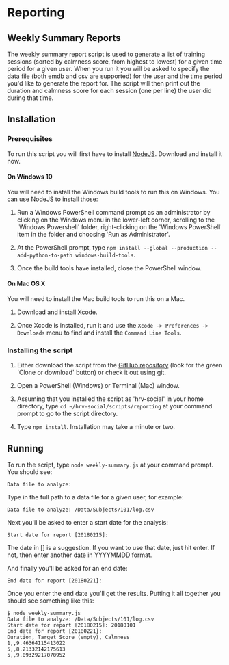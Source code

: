 # Reporting

## Weekly Summary Reports
The weekly summary report script is used to generate a list of training sessions (sorted by calmness score, from highest to lowest) for a given time period for a given user. When you run it you will be asked to specify the data file (both emdb and csv are supported) for the user and the time period you'd like to generate the report for. The script will then print out the duration and calmness score for each session (one per line) the user did during that time.

## Installation
### Prerequisites
To run this script you will first have to install [NodeJS](http://nodejs.org). Download and install it now.

#### On Windows 10

You will need to install the Windows build tools to run this on Windows. You can use NodeJS to install those:

1. Run a Windows PowerShell command prompt as an administrator by clicking on the Windows menu in the lower-left corner, scrolling to the 'Windows Powershell' folder, right-clicking on the 'Windows PowerShell' item in the folder and choosing 'Run as Administrator'.

2. At the PowerShell prompt, type `npm install --global --production --add-python-to-path windows-build-tools`.

3. Once the build tools have installed, close the PowerShell window.

#### On Mac OS X

You will need to install the Mac build tools to run this on a Mac. 

1. Download and install [Xcode](https://developer.apple.com/xcode/download/).

2. Once Xcode is installed, run it and use the `Xcode -> Preferences -> Downloads` menu to find and install the `Command Line Tools`.

### Installing the script

1. Either download the script from the [GitHub repository](https://github.com/EmotionCognitionLab/hrv-social) (look for the green 'Clone or download' button) or check it out using git.

2. Open a PowerShell (Windows) or Terminal (Mac) window.

3. Assuming that you installed the script as 'hrv-social' in your home directory, type `cd ~/hrv-social/scripts/reporting` at your command prompt to go to the script directory.

4. Type `npm install`. Installation may take a minute or two.

## Running
To run the script, type `node weekly-summary.js` at your command prompt. You should see:

```
Data file to analyze:
```

Type in the full path to a data file for a given user, for example:

```
Data file to analyze: /Data/Subjects/101/log.csv
```

Next you'll be asked to enter a start date for the analysis:

```
Start date for report [20180215]:
```
The date in [] is a suggestion. If you want to use that date, just hit enter. If not, then enter another date in YYYYMMDD format.

And finally you'll be asked for an end date:

```
End date for report [20180221]:
```

Once you enter the end date you'll get the results. Putting it all together you should see something like this:

```
$ node weekly-summary.js 
Data file to analyze: /Data/Subjects/101/log.csv
Start date for report [20180215]: 20180101
End date for report [20180221]: 
Duration, Target Score (empty), Calmness
1,,9.46364115413022
5,,8.21332142175613
5,,9.09329217070952
